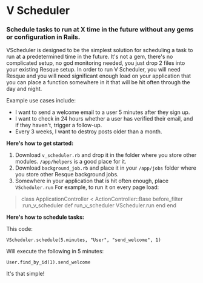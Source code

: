 # V Scheduler
### Schedule tasks to run at X time in the future without any gems or configuration in Rails.

VScheduler is designed to be the simplest solution for scheduling a task to run at a predetermined time in the future. It's not a gem, there's no complicated setup, no god monitoring needed, you just drop 2 files into your existing Resque setup. In order to run V Scheduler, you will need Resque and you will need significant enough load on your application that you can place a function somewhere in it that will be hit often through the day and night.

Example use cases include:

* I want to send a welcome email to a user 5 minutes after they sign up.
* I want to check in 24 hours whether a user has verified their email, and if they haven't, trigger a follow-up.
* Every 3 weeks, I want to destroy posts older than a month.

**Here's how to get started:**

1. Download `v_scheduler.rb` and drop it in the folder where you store other modules. `/app/helpers` is a good place for it.
2. Download `background_job.rb` and place it in your `/app/jobs` folder where you store other Resque background jobs.
3. Somewhere in your application that is hit often enough, place `VScheduler.run` For example, to run it on every page load:

>    class ApplicationController < ActionController::Base
>        before_filter :run_v_scheduler
>        def run_v_scheduler
>            VScheduler.run
>        end
>    end

**Here's how to schedule tasks:**

This code:

    VScheduler.schedule(5.minutes, "User", "send_welcome", 1)

Will execute the following in 5 minutes:

    User.find_by_id(1).send_welcome

It's that simple!